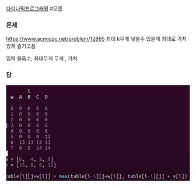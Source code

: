 [다이나믹프로그래밍](../theory/다이나믹프로그래밍.md)
#모름
### 문제
https://www.acmicpc.net/problem/12865
최대 k무게 넣을수 있을때 최대로 가치있게 즐기고픔

입력
믈픔수, 최대무게
무게 , 가치

### 답
![](assets/b_평범한배낭_12865-20240906191158114.png)